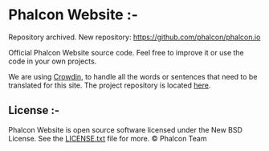 # Phalcon Website :-

Repository archived. New repository: https://github.com/phalcon/phalcon.io

Official Phalcon Website source code. Feel free to improve it or use the code in your own projects.

We are using [Crowdin](https://crowdin.com/), to handle all the words or sentences that need to be translated for this site.
The project repository is located [here](https://crowdin.com/project/phalcon-website).

## License :-

Phalcon Website is open source software licensed under the New BSD License.
See the [LICENSE.txt](LICENSE.txt) file for more. © Phalcon Team
